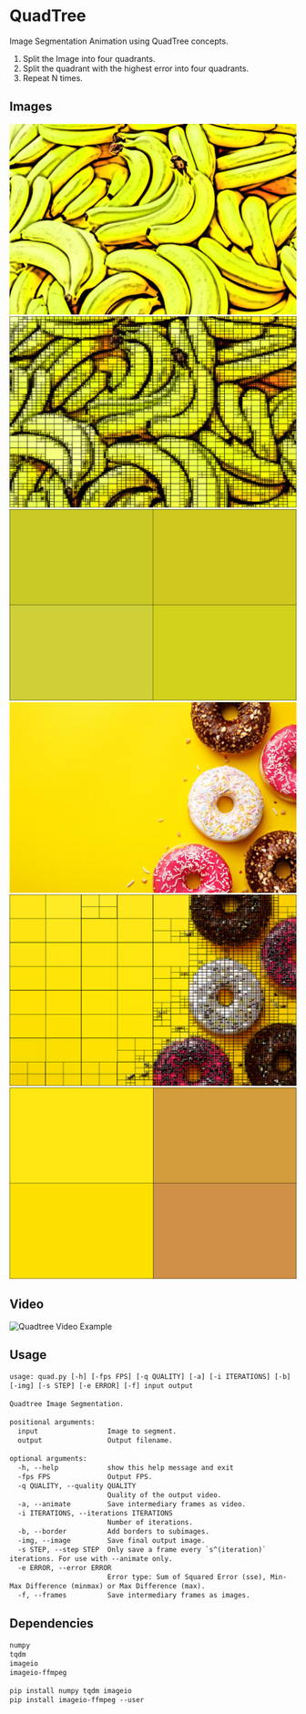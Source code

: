 # QuadTree

Image Segmentation Animation using QuadTree concepts.

1. Split the Image into four quadrants.
2. Split the quadrant with the highest error into four quadrants.
3. Repeat N times.

## Images

<img src="Results/bananas.jpg" alt="Bananas" />
<img src="Results/bananas_quad.png" alt="Segmented Bananas" />
<img src="Results/bananas.gif" alt="Bananas GIF" />
<img src="Results/donuts.jpg" alt="Donuts" />
<img src="Results/donuts_quad.png" alt="Segmented Donuts" />
<img src="Results/donuts.gif" alt="Donuts GIF" />

## Video

<img src="Results/columbo.gif" alt="Quadtree Video Example" />

## Usage

```
usage: quad.py [-h] [-fps FPS] [-q QUALITY] [-a] [-i ITERATIONS] [-b] [-img] [-s STEP] [-e ERROR] [-f] input output

Quadtree Image Segmentation.

positional arguments:
  input                 Image to segment.
  output                Output filename.

optional arguments:
  -h, --help            show this help message and exit
  -fps FPS              Output FPS.
  -q QUALITY, --quality QUALITY
                        Quality of the output video.
  -a, --animate         Save intermediary frames as video.
  -i ITERATIONS, --iterations ITERATIONS
                        Number of iterations.
  -b, --border          Add borders to subimages.
  -img, --image         Save final output image.
  -s STEP, --step STEP  Only save a frame every `s^(iteration)` iterations. For use with --animate only.
  -e ERROR, --error ERROR
                        Error type: Sum of Squared Error (sse), Min-Max Difference (minmax) or Max Difference (max).
  -f, --frames          Save intermediary frames as images.
```

## Dependencies

```
numpy
tqdm
imageio
imageio-ffmpeg

pip install numpy tqdm imageio
pip install imageio-ffmpeg --user
```